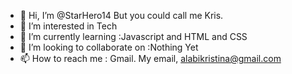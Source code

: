 - 👋 Hi, I’m @StarHero14 But you could call me Kris.
- 👀 I’m interested in Tech
- 🌱 I’m currently learning :Javascript and HTML and CSS
- 💞️ I’m looking to collaborate on :Nothing Yet
- 📫 How to reach me : Gmail. My email, alabikristina@gmail.com

<!---
StarHero14/StarHero14 is a ✨ special ✨ repository because its `README.md` (this file) appears on your GitHub profile.
You can click the Preview link to take a look at your changes.
--->

